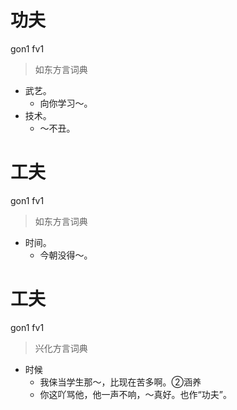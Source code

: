 # 功夫
gon1 fv1
> 如东方言词典
- 武艺。
  - 向你学习～。
- 技术。
  - ～不丑。

# 工夫
gon1 fv1
> 如东方言词典
- 时间。
  - 今朝没得～。

# 工夫
gon1 fv1
> 兴化方言词典
- 时候
  - 我俫当学生那～，比现在苦多啊。②涵养
  - 你这吖骂他，他一声不响，～真好。也作“功夫”。
